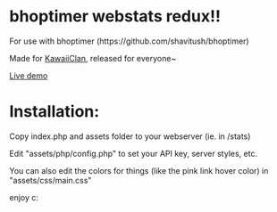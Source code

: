 <h1>bhoptimer webstats redux!!</h1>
<p>For use with bhoptimer (https://github.com/shavitush/bhoptimer)</p>
<p>Made for <a href="https://KawaiiClan.com">KawaiiClan</a>, released for everyone~</p>
<p><a href="https://KawaiiClan.com/stats">Live demo</a></p>
<h1>Installation:</h1>
<p>Copy index.php and assets folder to your webserver (ie. in /stats)</p>
<p>Edit "assets/php/config.php" to set your API key, server styles, etc.</p>
<p>You can also edit the colors for things (like the pink link hover color) in "assets/css/main.css"</p>

enjoy c:

